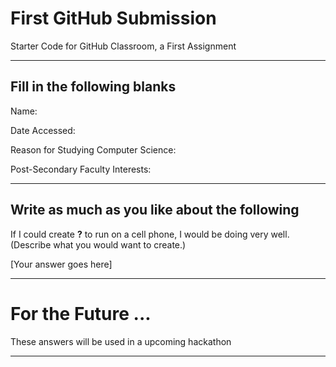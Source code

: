 # First GitHub Submission
Starter Code for GitHub Classroom, a First Assignment

---

## Fill in the following blanks

Name:

Date Accessed:

Reason for Studying Computer Science:

Post-Secondary Faculty Interests:

---

## Write as much as you like about the following

If I could create ____?____ to run on a cell phone, I would be doing very well.
(Describe what you would want to create.)

[Your answer goes here]

---

# For the Future ...

These answers will be used in a upcoming hackathon

---
